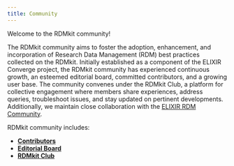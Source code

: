 ```yaml
---
title: Community
---
```


	
Welcome to the RDMkit community! 


The RDMkit community aims to foster the adoption, enhancement, and incorporation of Research Data Management (RDM) best practices collected on the RDMkit. Initially established as a component of the ELIXIR Converge project, the RDMkit community has experienced continuous growth, an esteemed editorial board, committed contributors, and a growing user base.
The community convenes under the RDMkit Club, a platform for collective engagement where members share experiences, address queries, troubleshoot issues, and stay updated on pertinent developments. Additionally, we maintain close collaboration with the [ELIXIR RDM Community](https://elixir-europe.org/communities/research-data-management).

RDMkit community includes:
- **[Contributors](contributors)**
- **[Editorial Board](editorial_board)**
- **[RDMkit Club](rdmkit_club)**


